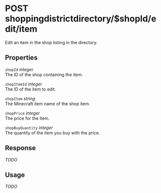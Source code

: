 # <span class="badge badge-light">POST</span> <span class="badge badge-light">shoppingdistrictdirectory/$shopId/edit/item</span>


Edit an item in the shop listing in the directory.

## Properties

`shopId` *integer*  
The ID of the shop containing the item.

`shopItemId` *integer*  
The ID of the item to edit.

`shopItem` *string*  
The Minecraft item name of the shop item.

`shopPrice` *integer*  
The price for the item.

`shopBuyQuantity` *integer*  
The quantity of the item you buy with the price.


## Response

*TODO*

## Usage

*TODO*

